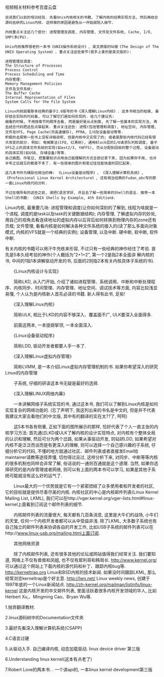 视频相关材料参考百度云盘

```
说说我们以前的培训经验. 先看Unix内核相关的书籍, 了解内核的经典实现方法, 然后再结合源码去研究Linux内核. 这样做的原因是避免从一开始就陷入细节. 

内核重点关注这几个部分: 进程管理及调度, 内存管理, 文件及文件系统, Cache, I/O, SMP(多CPU). 

Unix内核推荐很老的一本书《UNIX操作系统设计》, 英文原版的叫做《The Design of The UNIX Operating System》. 重点关注这些章节(我手上拿的是英文版的): 

进程管理及调度: 
The Structure of Processes
Process Control
Precess Scheduling and Time
内存管理: 
Memory Management Policies
文件及文件系统: 
The Buffer Cache
Internal Representation of Files
System Calls for the File System

Linux内核就看那本经典的基于2.6版写的书《深入理解Linux内核》. 这本书相当的枯燥, 最好结合实际的代码看, 可以了解它们是如何实现的. 给几个建议先: 
细看的时候, 不用按章节的顺序去看, 而是最好是从点到面, 先了解一些基本的实现方法, 再去结合代码把这些点穿起来. 重点关注这些: 进程(包括管理和调度), 地址空间, 内存管理, 文件及VFS, Page Cache(页高速缓存), PFRA, I/O及设备驱动等等. 
积极的去探索一些书上没有详细说明, 但是内核中又实现了的; 或者是那些内核代码已经有很大改变的部分. 例如: 电梯算法(CFQ, 红黑树), 通用Block层的I/O请求队列和调度, 基于VFS之上的具体文件系统的实现(如ext2/3, YAFFS), 页从分配到回收的整个过程, 设备驱动的具体实现(如USB, 存储设备)等等. 
自己画图、作笔记, 把重要知识点用自己能理解的方式全部记录下来, 因为如果你不用, 也许半年之后就忘的都差不多了. 有一些简单的图片和笔记往往能快速的回忆起来. 

这几本书作为辅助也相当的棒: 《Linux设备驱动程序》, 《深入理解计算机系统》, 《Professional Linux Kernel Architecture》, 还有相当经典的fudan_abc写的那一套Linux内核代码分析. 

不过在做所有的这些之前, 请把C语言学好, 并且去了解一些简单的Shell的语法. 推荐一本Shell的书籍: 《UNIX Shells by Example, 4th Edition》. 
```

>
Linux内核, 最重要几块: 进程管理和调度(让你如何深刻的了解到, 线程为啥就是一个进程, 调度的是task以及task的关键数据结构); 内存管理, 了解虚拟内存的妙处, 用自己的视角去看连续地址的虚拟内存以后背后如何转换到物理内存的zone还有页框; 文件管理, 看看内核是如何解决各种文件系统的接入的(读了那么多面向对象模式, 内核的VFS就是一个经典的实例); 设备管理, 以及中断. 硬中断, 软中断, 软件中断. 

有关内核的书籍可以用汗牛充栋来形容, 不过只有一些经典的神作经住了考验. 首先是5本久经考验的神作(个人概括为”2+1+2", 第一个2是指2本全面讲 解内核的书, 中间的1指1本讲解驱动开发的书, 后面的2则指2本有关内核具体子系统的书). 

　　《Linux内核设计与实现》

　　简称LKD, 从入门开始, 介绍了诸如进程管理、系统调用、中断和中断处理程序、内核同步、时间管理、内存管理、地址空间、调试技术等方面, 内容比较浅显易懂, 个人认为是内核新人首先必读的书籍. 新人得有此书, 足矣!

　　《深入理解Linux内核》

　　简称ULK, 相比于LKD的内容不够深入、覆盖面不广, ULK要深入全面得多. 

　　前面这两本, 一本提纲挈领, 一本全面深入. 

　　《Linux设备驱动程序》

　　简称LDD, 驱动开发者都要人手一本了. 

　　《深入理解Linux虚拟内存管理》

　　简称LVMM, 是一本介绍Linux虚拟内存管理机制的书. 如果你希望深入的研究Linux的内存管理

　　子系统, 仔细的研读这本书无疑是最好的选择. 

　　《深入理解LINUX网络内幕》

　　一本讲解网络子系统实现的书, 通过这本书, 我们可以了解到Linux内核是如何实现复杂的网络功能的. (忘了声明下, 我这列出来的书名是中文的, 但是并不代表我建议大家去看他们的中文版, 其中有的翻译的实在太??了, 呵呵)

　　这5本书各有侧重, 正如下面的图所展示的那样, 恰好代表了个人一直主张的内核学习方法: 首先通过LKD或ULK了解内核的设计实现特点, 对内核有个整体全局的认识和理解, 然后可分为两个岔路, 如果从事驱动开发, 则钻研LDD, 如果希望对内核不是泛泛而谈而是有更深入的理解, 则可以选择一个自己感兴趣的子系统, 仔细分析它的代码, 不懂的地方就通过社区、邮件列表或者直接发Email给maintainer请教等途径弄懂, 切勿得过且过, 这样分析下来, 对同步、中断等等内核的很多机制也同样会非常了解, 俗话说的一通则百通就是这个道理. 当然, 如果你选择研究的是内存管理或者网络, 则可以有上面的两本书可以学习, 如果是其他子系统可能就没有这么好的运气了. 

　　Linux最大的一个优势就是它有一个紧密团结了众多使用者和开发者的社区, 它的目标就是提供尽善尽美的内核. 内核社区的中心是内核邮件列表(Linux Kernel Mailing List, LKML), 我们可以在http://vger.kernel.org/vger-lists.html#linux-kernel上面看到订阅这个邮件列表的细节. 

　　内核邮件列表的流量很大, 每天都有几百条消息, 这里是大牛们的战场, 小牛们的天堂, 任何一个内核开发者都可以从中受益非浅. 除了LKML, 大多数子系统也有自己独立的邮件列表来协调各自的开发工作, 比如USB子系统的邮件列表可以在http://www.linux-usb.org/mailing.html上面订阅. 

　　其他网络资源

　　除了内核邮件列表, 还有很多其他的论坛或网站值得我们经常关注. 我们要知道, 网络上不仅有兽兽和凤姐, 也不仅有犀利哥和韩局长. http://www.kernel.org/ 可以通过这个网站上下载内核的源代码和补丁、跟踪内核bug等. http://kerneltrap.org Linux和BSD内核的技术新闻. 如果没时间跟踪LKML, 那么经常浏览kerneltrap是个好主意. http://lwn.net/ Linux weekly news, 创建于1997年底的一个Linux新闻站点. http://zh-kernel.org/mailman/listinfo/linux-kernel 这是内核开发的中文邮件列表, 里面活跃着很多内核开发领域的华人, 比如Herbert Xu,、Mingming Cao、Bryan Wu等. 
　　


1.抛弃翻译教材. 

2.linux源码树中的Documentation文件夹

3.最好先看深入理解计算机系统(CSAPP)

4.C语言过硬

5.从驱动入手. 自己编译内核, 动态加载驱动. linux device driver 第三版

6.Understanding linux kernel(这本有点老了)

7.Robert Love的两本书. . 一个讲api的, 一本linux kernel development第三版